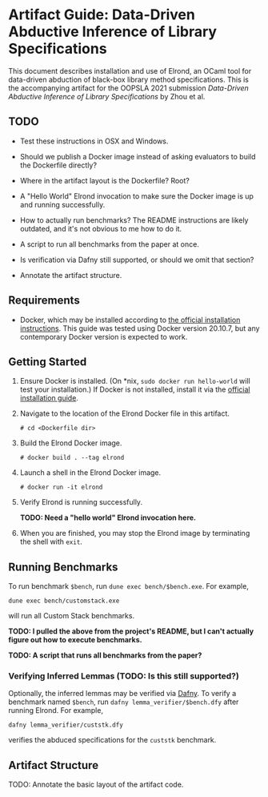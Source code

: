 # Artifact Guide: Data-Driven Abductive Inference of Library Specifications

This document describes installation and use of Elrond, an OCaml tool
for data-driven abduction of black-box library method specifications.
This is the accompanying artifact for the OOPSLA 2021 submission
*Data-Driven Abductive Inference of Library Specifications* by Zhou et
al.


## TODO

* Test these instructions in OSX and Windows.

* Should we publish a Docker image instead of asking evaluators to
  build the Dockerfile directly?

* Where in the artifact layout is the Dockerfile? Root?

* A "Hello World" Elrond invocation to make sure the Docker image is
  up and running successfully.

* How to actually run benchmarks? The README instructions are likely
  outdated, and it's not obvious to me how to do it.

* A script to run all benchmarks from the paper at once.

* Is verification via Dafny still supported, or should we omit that
  section?

* Annotate the artifact structure.


## Requirements

* Docker, which may be installed according to [the official
  installation instructions](https://docs.docker.com/get-docker/).
  This guide was tested using Docker version 20.10.7, but any
  contemporary Docker version is expected to work.


## Getting Started

1. Ensure Docker is installed. (On *nix, `sudo docker run hello-world`
will test your installation.) If Docker is not installed, install it
via the [official installation guide](https://docs.docker.com/get-docker/).

2. Navigate to the location of the Elrond Docker file in this artifact.

   ```# cd <Dockerfile dir>```

3. Build the Elrond Docker image.

    ```# docker build . --tag elrond```

4. Launch a shell in the Elrond Docker image.

    ```# docker run -it elrond```

5. Verify Elrond is running successfully.

    **TODO: Need a "hello world" Elrond invocation here.**

6. When you are finished, you may stop the Elrond image by terminating
the shell with `exit`.


## Running Benchmarks

To run benchmark `$bench`, run `dune exec bench/$bench.exe`. For example,

```dune exec bench/customstack.exe```

will run all Custom Stack benchmarks.

**TODO: I pulled the above from the project's README, but I can't
actually figure out how to execute benchmarks.**

**TODO: A script that runs all benchmarks from the paper?**

### Verifying Inferred Lemmas (TODO: Is this still supported?)

Optionally, the inferred lemmas may be verified via
[Dafny](https://github.com/dafny-lang/dafny). To verify a benchmark
named `$bench`, run `dafny lemma_verifier/$bench.dfy` after running
Elrond. For example,

```dafny lemma_verifier/custstk.dfy```

verifies the abduced specifications for the `custstk` benchmark.


## Artifact Structure

TODO: Annotate the basic layout of the artifact code.
